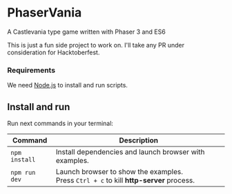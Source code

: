 # PhaserVania

A Castlevania type game written with Phaser 3 and ES6

This is just a fun side project to work on. I'll take any PR under consideration for Hacktoberfest. 

### Requirements

We need [Node.js](https://nodejs.org) to install and run scripts.

## Install and run

Run next commands in your terminal:

| Command       | Description                                                                                 |
| ------------- | ------------------------------------------------------------------------------------------- |
| `npm install` | Install dependencies and launch browser with examples.                                      |
| `npm run dev` | Launch browser to show the examples. <br> Press `Ctrl + c` to kill **http-server** process. |
